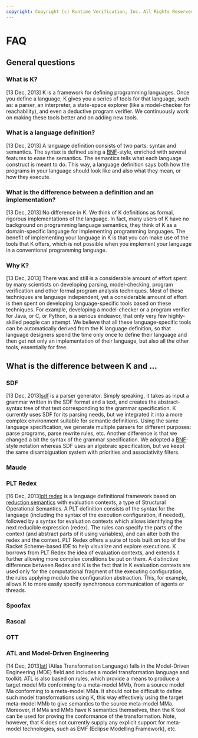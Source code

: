 ```yaml
---
copyright: Copyright (c) Runtime Verification, Inc. All Rights Reserved.
---
```


# FAQ

## General questions

### What is K?

[13 Dec, 2013] K is a framework for defining programming languages. Once you define a language, K gives you a series of tools for that language, such as: a parser, an interpreter, a state-space explorer (like a model-checker for reachability), and even a deductive program verifier. We continuously work on making these tools better and on adding new tools.

### What is a language definition?

[13 Dec, 2013] A language definition consists of two parts: syntax and semantics. The syntax is defined using a [BNF](http://en.wikipedia.org/wiki/Backus%E2%80%93Naur_Form)-style, enriched with several features to ease the semantics. The semantics tells what each language construct is meant to do. This way, a language definition says both how the programs in your language should look like and also what they mean, or how they execute.

### What is the difference between a definition and an implementation?

[13 Dec, 2013] No difference in K. We think of K definitions as formal, rigorous implementations of the language. In fact, many users of K have no background on programming language semantics, they think of K as a domain-specific language for implementing programming languages. The benefit of implementing your language in K is that you can make use of the tools that K offers, which is not possible when you implement your language in a conventional programming language.

### Why K?

[13 Dec, 2013] There was and still is a considerable amount of effort spent by many scientists on developing parsing, model-checking, program verification and other formal program analysis techniques. Most of these techniques are language independent, yet a considerable amount of effort is then spent on developing language-specific tools based on these techniques. For example, developing a model-checker or a program verifier for Java, or C, or Python, is a serious endeavor, that only very few highly-skilled people can attempt. We believe that all these language-specific tools can be automatically derived from the K language definition, so that language designers spend the time only once to define their language and then get not only an implementation of their language, but also all the other tools, essentially for free.

## What is the difference between K and ...

### SDF

[13 Dec, 2013][sdf](http://www.program-transformation.org/Sdf/WebHome) is a parser generator. Simply speaking, it takes as input a grammar written in the SDF format and a text, and creates the abstract-syntax tree of that text corresponding to the grammar specification. K currently uses SDF for its parsing needs, but we integrated it into a more complex environment suitable for semantic definitions. Using the same language specification, we generate multiple parsers for different purposes: parse programs, parse rewrite rules, etc. Another difference is that we changed a bit the syntax of the grammar specification. We adopted a [BNF](http://en.wikipedia.org/wiki/Backus%E2%80%93Naur_Form)-style notation whereas SDF uses an algebraic specification, but we keept the same disambiguation system with priorities and associativity filters.

### Maude

### PLT Redex

[16 Dec, 2013][plt redex](http://redex.racket-lang.org/) is a language definitional framework based on [reduction semantics](http://en.wikipedia.org/wiki/Operational_semantics#Reduction_semantics) with evaluation contexts, a type of Structural Operational Semantics. A PLT definition consists of the syntax for the language (including the syntax of the execution configuration, if needed), followed by a syntax for evaluation contexts which allows identifying the next reducible expression (redex). The rules can specify the parts of the context (and abstract parts of it using variables), and can alter both the redex and the context. PLT Redex offers a suite of tools built on top of the Racket Scheme-based IDE to help visualize and explore executions. K borrows from PLT Redex the idea of evaluation contexts, and extends it further allowing more complex conditions be put on them. A distinctive difference between Redex and K is the fact that in K evaluation contexts are used only for the computational fragment of the executing configuration, the rules applying modulo the configuration abstraction. This, for example, allows K to more easily specify synchronous communication of agents or threads.

### Spoofax

### Rascal

### OTT

### ATL and Model-Driven Engineering

[14 Dec, 2013][atl](http://wiki.eclipse.org/M2M/Atlas_Transformation_Language_(ATL)) (Atlas Transformation Language) falls in the Model-Driven Engineering (MDE) field and includes a model transformation language and toolkit. ATL is also based on rules, which provide a means to produce a target model Mb conforming to a meta-model MMb, from a source model Ma conforming to a meta-model MMa. It should not be difficult to define such model transformations using K, this way effectively using the target meta-model MMb to give semantics to the source meta-model MMa. Moreover, if MMa and MMb have K semantics themselves, then the K tool can be used for proving the conformance of the transformation. Note, however, that K does not currently supply any explicit support for meta-model technologies, such as EMF (Eclipse Modelling Framework), etc.

